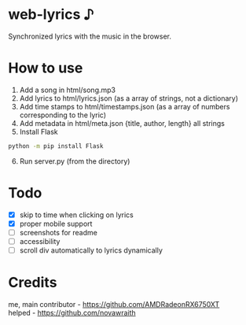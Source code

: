 <!-- https://github.com/AMDRadeonRX6750XT/web-lyrics -->
# web-lyrics ♪
Synchronized lyrics with the music in the browser.

# How to use
1. Add a song in html/song.mp3
2. Add lyrics to html/lyrics.json (as a array of strings, not a dictionary)
3. Add time stamps to html/timestamps.json (as a array of numbers corresponding to the lyric)
4. Add metadata in html/meta.json {title, author, length} all strings
5. Install Flask
```bash
python -m pip install Flask
```
6. Run server.py (from the directory)

# Todo
- [x] skip to time when clicking on lyrics
- [x] proper mobile support
- [ ] screenshots for readme
- [ ] accessibility
- [ ] scroll div automatically to lyrics dynamically

# Credits
me, main contributor - https://github.com/AMDRadeonRX6750XT <br>
helped - https://github.com/novawraith <br>
